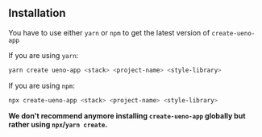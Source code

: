 ## Installation

You have to use either `yarn` or `npm` to get the latest version of `create-ueno-app`

If you are using `yarn`:

```bash
yarn create ueno-app <stack> <project-name> <style-library>
```

If you are using `npm`:

```bash
npx create-ueno-app <stack> <project-name> <style-library>
```

**We don't recommend anymore installing `create-ueno-app` globally but rather using `npx`/`yarn create`.**
